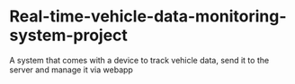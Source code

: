 # Real-time-vehicle-data-monitoring-system-project
A system that comes with a device to track vehicle data, send it to the server and manage it via webapp
